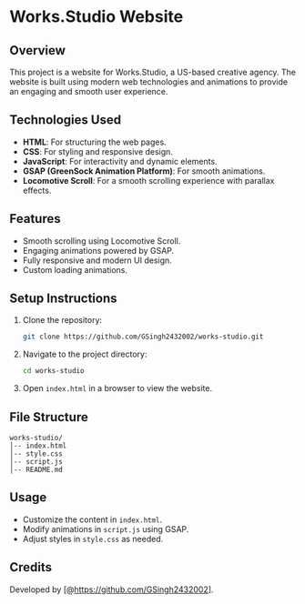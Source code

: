 # Works.Studio Website

## Overview
This project is a website for Works.Studio, a US-based creative agency. The website is built using modern web technologies and animations to provide an engaging and smooth user experience.

## Technologies Used
- **HTML**: For structuring the web pages.
- **CSS**: For styling and responsive design.
- **JavaScript**: For interactivity and dynamic elements.
- **GSAP (GreenSock Animation Platform)**: For smooth animations.
- **Locomotive Scroll**: For a smooth scrolling experience with parallax effects.

## Features
- Smooth scrolling using Locomotive Scroll.
- Engaging animations powered by GSAP.
- Fully responsive and modern UI design.
- Custom loading animations.

## Setup Instructions
1. Clone the repository:
   ```bash
   git clone https://github.com/GSingh2432002/works-studio.git
   ```
2. Navigate to the project directory:
   ```bash
   cd works-studio
   ```
3. Open `index.html` in a browser to view the website.

## File Structure
```
works-studio/
│-- index.html
│-- style.css
│-- script.js
│-- README.md
```

## Usage
- Customize the content in `index.html`.
- Modify animations in `script.js` using GSAP.
- Adjust styles in `style.css` as needed.

## Credits
Developed by [@https://github.com/GSingh2432002].